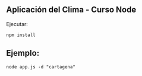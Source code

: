 ## Aplicación del Clima - Curso Node

Ejecutar: 

```
npm install
```


## Ejemplo:
```
node app.js -d "cartagena"
```
